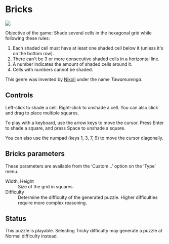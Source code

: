 # Bricks

![](https://raw.githubusercontent.com/x-sheep/puzzles-unreleased/master/docs/img/bricks.png)

Objective of the game: Shade several cells in the hexagonal grid 
while following these rules:
1. Each shaded cell must have at least one shaded cell below it
   (unless it's on the bottom row).
2. There can't be 3 or more consecutive shaded cells in a horizontal line.
3. A number indicates the amount of shaded cells around it.
4. Cells with numbers cannot be shaded.

This genre was invented by [Nikoli](https://www.nikoli.co.jp/) under the name *Tawamurenga*.

## Controls

Left-click to shade a cell. Right-click to unshade a cell. You can also click and drag to place multiple squares.

To play with a keyboard, use the arrow keys to move the cursor. Press Enter to shade a square, and press Space to unshade a square.

You can also use the numpad (keys 1, 3, 7, 9) to move the cursor diagonally.

## Bricks parameters

These parameters are available from the ‘Custom…’ option on the ‘Type’ menu.

<dl>
	<dt>Width, Height</dt>
	<dd>Size of the grid in squares.</dd>
	<dt>Difficulty</dt>
	<dd>Determine the difficulty of the generated puzzle. Higher difficulties require more complex reasoning.</dd>
</dl>

## Status

This puzzle is playable. Selecting Tricky difficulty may generate a puzzle at Normal difficulty instead.
